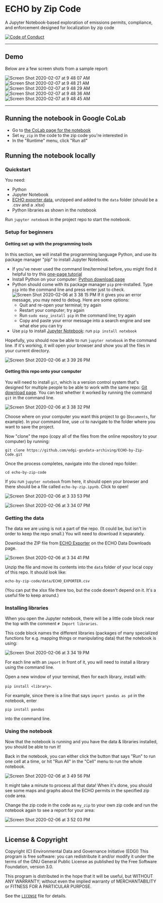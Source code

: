 # ECHO by Zip Code
A Jupyter Notebook-based exploration of emissions permits, compliance, and enforcement designed for localization by zip code

[![Code of Conduct](https://img.shields.io/badge/%E2%9D%A4-code%20of%20conduct-blue.svg?style=flat)](https://github.com/edgi-govdata-archiving/overview/blob/master/CONDUCT.md)

---
## Demo
Below are a few screen shots from a sample report:

![Screen Shot 2020-02-07 at 9 48 07 AM](https://user-images.githubusercontent.com/454690/74052649-2ea5f300-498f-11ea-8fe8-db880592e04b.png)
![Screen Shot 2020-02-07 at 9 48 21 AM](https://user-images.githubusercontent.com/454690/74052646-2d74c600-498f-11ea-9058-294476db3d86.png)
![Screen Shot 2020-02-07 at 9 48 29 AM](https://user-images.githubusercontent.com/454690/74052642-2c439900-498f-11ea-93d7-ae82bc4cc419.png)
![Screen Shot 2020-02-07 at 9 48 36 AM](https://user-images.githubusercontent.com/454690/74052639-2a79d580-498f-11ea-8781-38d9893dd2f4.png)
![Screen Shot 2020-02-07 at 9 48 45 AM](https://user-images.githubusercontent.com/454690/74052631-28177b80-498f-11ea-8b6d-115a4b7f04f8.png)


---

## Running the notebook in Google CoLab
* Go to [the CoLab page for the notebook](https://colab.research.google.com/github/edgi-govdata-archiving/ECHO-by-Zip-Code/blob/master/echo-by-zip.ipynb)
* Set `my_zip` in the code to the zip code you're interested in
* In the "Runtime" menu, click "Run all"

## Running the notebook locally
### Quickstart
You need:
* Python
* Jupyter Notebook
* [ECHO exporter data](https://echo.epa.gov/tools/data-downloads#exporter), unzipped and added to the `data` folder (should be a .csv and a .xlsx)
* Python libraries as shown in the notebook

Run `jupyter notebook` in the project repo to start the notebook.

### Setup for beginners
#### Getting set up with the programming tools
In this section, we will install the programming language Python, and use its package manager "pip" to install Jupyter Notebook.

* If you've never used the command line/terminal before, you might find it helpful to try this [one-page tutorial](https://tessel.github.io/t2-start/cmd.html)
* Install Python on your computer: [Python download page](https://www.python.org/downloads/)
* Python should come with its package manager `pip` pre-installed. Type `pip` into the command line and press enter just to check.
![Screen Shot 2020-02-06 at 3 38 15 PM](https://user-images.githubusercontent.com/454690/73988245-ec30d780-48f6-11ea-88a7-529d876f360a.png)
If it gives you an error message, you may need to debug. Here are some options:
  * Quit and re-open your terminal; try again
  * Restart your computer; try again
  * Run `sudo easy_install pip` in the command line; try again
  * Copy and paste your error message into a search engine and see what else you can try
* Use `pip` to install [Jupyter Notebook](https://jupyter.org/install): run `pip install notebook`

Hopefully, you should now be able to run `jupyter notebook` in the command line. If it's working, it will open your browser and show you all the files in your current directory.

![Screen Shot 2020-02-06 at 3 39 26 PM](https://user-images.githubusercontent.com/454690/73988242-eaffaa80-48f6-11ea-90ed-24f15b91b97f.png)

#### Getting this repo onto your computer
You will need to install `git`, which is a version control system that's designed for multiple people to be able to work with the same repo: [Git download page](https://git-scm.com/downloads). You can test whether it worked by running the command `git` in the command line.

![Screen Shot 2020-02-06 at 3 38 32 PM](https://user-images.githubusercontent.com/454690/73988244-eb984100-48f6-11ea-81f6-e91ae7cd31aa.png)

Choose where on your computer you want this project to go (`Documents`, for example). In your command line, use `cd` to navigate to the folder where you want to save the project.

Now "clone" the repo (copy all of the files from the online repository to your computer) by running:

`git clone https://github.com/edgi-govdata-archiving/ECHO-by-Zip-Code.git`

Once the process completes, navigate into the cloned repo folder:

`cd echo-by-zip-code`

If you run `jupyter notebook` from here, it should open your browser and there should be a file called `echo-by-zip.ipynb`. Click to open!

![Screen Shot 2020-02-06 at 3 33 53 PM](https://user-images.githubusercontent.com/454690/73987763-4bdab300-48f6-11ea-95dc-ce467a117735.png)

![Screen Shot 2020-02-06 at 3 34 07 PM](https://user-images.githubusercontent.com/454690/73987762-4b421c80-48f6-11ea-8cfe-4e27d4b9d1c4.png)

### Getting the data
The data we are using is not a part of the repo. (It could be, but isn't in order to keep the repo small.) You will need to download it separately.

Download the ZIP file from [ECHO Exporter](https://echo.epa.gov/tools/data-downloads#exporter) on the ECHO Data Downloads page.

![Screen Shot 2020-02-06 at 3 34 41 PM](https://user-images.githubusercontent.com/454690/73987758-4aa98600-48f6-11ea-869b-422db8507cea.png)

Unzip the file and move its contents into the `data` folder of your local copy of this repo. It should look like:

`echo-by-zip-code/data/ECHO_EXPORTER.csv`

(You can put the xlsx file there too, but the code doesn't depend on it. It's a useful file to keep around.)

### Installing libraries

When you open the Jupyter notebook, there will be a little code block near the top with the comment `# Import libraries`.

This code block names the different libraries (packages of many specialized functions for e.g. mapping things or manipulating data) that the notebook is using:

![Screen Shot 2020-02-06 at 3 34 19 PM](https://user-images.githubusercontent.com/454690/73987761-4b421c80-48f6-11ea-9b15-cc39e34f51f4.png)

For each line with an `import` in front of it, you will need to install a library using the command line.

Open a new window of your terminal, then for each library, install with:

`pip install <library>`.

For example, since there is a line that says `import pandas as pd` in the notebook, enter

`pip install pandas`

into the command line.

### Using the notebook
Now that the notebook is running and you have the data & libraries installed, you should be able to run it!

Back in the notebook, you can either click the button that says "Run" to run one cell at a time, or hit "Run All" in the "Cell" menu to run the whole notebook.

![Screen Shot 2020-02-06 at 3 49 56 PM](https://user-images.githubusercontent.com/454690/73988710-56964780-48f8-11ea-9828-bac90e047058.png)

It might take a minute to process all that data! When it's done, you should see some maps and graphs about the ECHO permits in the specified zip code area.

Change the zip code in the code as `my_zip` to your own zip code and run the notebook again to see a report for your area:

![Screen Shot 2020-02-06 at 3 52 03 PM](https://user-images.githubusercontent.com/454690/73988794-a37a1e00-48f8-11ea-8d13-9acb7321aed2.png)

---

## License & Copyright

Copyright (C) <year> Environmental Data and Governance Initiative (EDGI)
This program is free software: you can redistribute it and/or modify it under the terms of the GNU General Public License as published by the Free Software Foundation, version 3.0.

This program is distributed in the hope that it will be useful, but WITHOUT ANY WARRANTY; without even the implied warranty of MERCHANTABILITY or FITNESS FOR A PARTICULAR PURPOSE.

See the [`LICENSE`](/LICENSE) file for details.